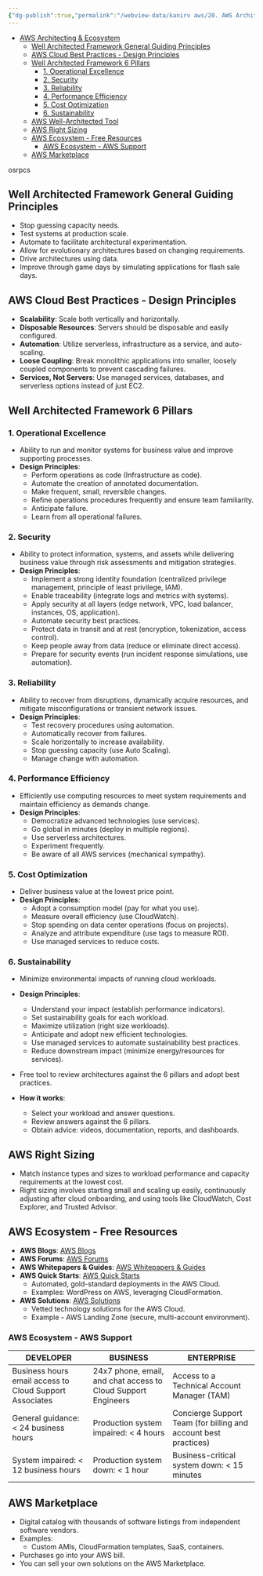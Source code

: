 ```yaml
---
{"dg-publish":true,"permalink":"/webview-data/kanirv aws/20. AWS Architecting & Ecosystem/","created":"2025-02-16T17:46:57.419+05:30"}
---
```


- [AWS Architecting \& Ecosystem](#aws-architecting--ecosystem)
    - [Well Architected Framework General Guiding Principles](#well-architected-framework-general-guiding-principles)
    - [AWS Cloud Best Practices - Design Principles](#aws-cloud-best-practices---design-principles)
    - [Well Architected Framework 6 Pillars](#well-architected-framework-6-pillars)
        - [1. Operational Excellence](#1-operational-excellence)
        - [2. Security](#2-security)
        - [3. Reliability](#3-reliability)
        - [4. Performance Efficiency](#4-performance-efficiency)
        - [5. Cost Optimization](#5-cost-optimization)
        - [6. Sustainability](#6-sustainability)
    - [AWS Well-Architected Tool](#aws-well-architected-tool)
    - [AWS Right Sizing](#aws-right-sizing)
    - [AWS Ecosystem - Free Resources](#aws-ecosystem---free-resources)
        - [AWS Ecosystem - AWS Support](#aws-ecosystem---aws-support)
    - [AWS Marketplace](#aws-marketplace)

osrpcs
## Well Architected Framework General Guiding Principles

- Stop guessing capacity needs.
- Test systems at production scale.
- Automate to facilitate architectural experimentation.
- Allow for evolutionary architectures based on changing requirements.
- Drive architectures using data.
- Improve through game days by simulating applications for flash sale days.

## AWS Cloud Best Practices - Design Principles

- **Scalability**: Scale both vertically and horizontally.
- **Disposable Resources**: Servers should be disposable and easily configured.
- **Automation**: Utilize serverless, infrastructure as a service, and auto-scaling.
- **Loose Coupling**: Break monolithic applications into smaller, loosely coupled components to prevent cascading failures.
- **Services, Not Servers**: Use managed services, databases, and serverless options instead of just EC2.

## Well Architected Framework 6 Pillars

### 1. Operational Excellence

- Ability to run and monitor systems for business value and improve supporting processes.
- **Design Principles**:
    - Perform operations as code (Infrastructure as code).
    - Automate the creation of annotated documentation.
    - Make frequent, small, reversible changes.
    - Refine operations procedures frequently and ensure team familiarity.
    - Anticipate failure.
    - Learn from all operational failures.

### 2. Security

- Ability to protect information, systems, and assets while delivering business value through risk assessments and mitigation strategies.
- **Design Principles**:
    - Implement a strong identity foundation (centralized privilege management, principle of least privilege, IAM).
    - Enable traceability (integrate logs and metrics with systems).
    - Apply security at all layers (edge network, VPC, load balancer, instances, OS, application).
    - Automate security best practices.
    - Protect data in transit and at rest (encryption, tokenization, access control).
    - Keep people away from data (reduce or eliminate direct access).
    - Prepare for security events (run incident response simulations, use automation).

### 3. Reliability

- Ability to recover from disruptions, dynamically acquire resources, and mitigate misconfigurations or transient network issues.
- **Design Principles**:
    - Test recovery procedures using automation.
    - Automatically recover from failures.
    - Scale horizontally to increase availability.
    - Stop guessing capacity (use Auto Scaling).
    - Manage change with automation.

### 4. Performance Efficiency

- Efficiently use computing resources to meet system requirements and maintain efficiency as demands change.
- **Design Principles**:
    - Democratize advanced technologies (use services).
    - Go global in minutes (deploy in multiple regions).
    - Use serverless architectures.
    - Experiment frequently.
    - Be aware of all AWS services (mechanical sympathy).

### 5. Cost Optimization

- Deliver business value at the lowest price point.
- **Design Principles**:
    - Adopt a consumption model (pay for what you use).
    - Measure overall efficiency (use CloudWatch).
    - Stop spending on data center operations (focus on projects).
    - Analyze and attribute expenditure (use tags to measure ROI).
    - Use managed services to reduce costs.

### 6. Sustainability

- Minimize environmental impacts of running cloud workloads.
- **Design Principles**:
    - Understand your impact (establish performance indicators).
    - Set sustainability goals for each workload.
    - Maximize utilization (right size workloads).
    - Anticipate and adopt new efficient technologies.
    - Use managed services to automate sustainability best practices.
    - Reduce downstream impact (minimize energy/resources for services).

- Free tool to review architectures against the 6 pillars and adopt best practices.
- **How it works**:
    - Select your workload and answer questions.
    - Review answers against the 6 pillars.
    - Obtain advice: videos, documentation, reports, and dashboards.

## AWS Right Sizing

- Match instance types and sizes to workload performance and capacity requirements at the lowest cost.
- Right sizing involves starting small and scaling up easily, continuously adjusting after cloud onboarding, and using tools like CloudWatch, Cost Explorer, and Trusted Advisor.

## AWS Ecosystem - Free Resources

- **AWS Blogs**: [AWS Blogs](https://aws.amazon.com/blogs/aws/)
- **AWS Forums**: [AWS Forums](https://forums.aws.amazon.com/index.jspa)
- **AWS Whitepapers & Guides**: [AWS Whitepapers & Guides](https://aws.amazon.com/whitepapers)
- **AWS Quick Starts**: [AWS Quick Starts](https://aws.amazon.com/quickstart/)
    - Automated, gold-standard deployments in the AWS Cloud.
    - Examples: WordPress on AWS, leveraging CloudFormation.
- **AWS Solutions**: [AWS Solutions](https://aws.amazon.com/solutions/)
    - Vetted technology solutions for the AWS Cloud.
    - Example - AWS Landing Zone (secure, multi-account environment).

### AWS Ecosystem - AWS Support

|DEVELOPER|BUSINESS|ENTERPRISE|
|---|---|---|
|Business hours email access to Cloud Support Associates|24x7 phone, email, and chat access to Cloud Support Engineers|Access to a Technical Account Manager (TAM)|
|General guidance: < 24 business hours|Production system impaired: < 4 hours|Concierge Support Team (for billing and account best practices)|
|System impaired: < 12 business hours|Production system down: < 1 hour|Business-critical system down: < 15 minutes|

## AWS Marketplace

- Digital catalog with thousands of software listings from independent software vendors.
- Examples:
    - Custom AMIs, CloudFormation templates, SaaS, containers.
- Purchases go into your AWS bill.
- You can sell your own solutions on the AWS Marketplace.